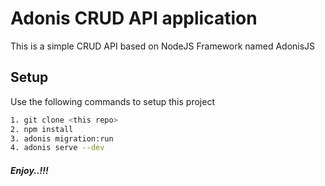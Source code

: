 # Adonis CRUD API application

This is a simple CRUD API based on NodeJS Framework named AdonisJS

## Setup

Use the following commands to setup this project

```bash
1. git clone <this repo>
2. npm install
3. adonis migration:run
4. adonis serve --dev
```

##### Enjoy..!!!
